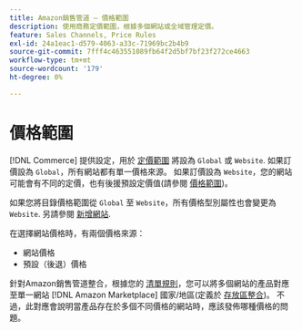 ```yaml
---
title: Amazon銷售管道 — 價格範圍
description: 使用商務定價範圍，根據多個網站或全域管理定價。
feature: Sales Channels, Price Rules
exl-id: 24a1eac1-d579-4063-a33c-71969bc2b4b9
source-git-commit: 7fff4c463551089fb64f2d5bf7bf23f272ce4663
workflow-type: tm+mt
source-wordcount: '179'
ht-degree: 0%

---
```


# 價格範圍

[!DNL Commerce] 提供設定，用於 [定價範圍](https://experienceleague.adobe.com/docs/commerce-admin/config/catalog/catalog.html#price) 將設為 `Global` 或 `Website`. 如果訂價設為 `Global`，所有網站都有單一價格來源。 如果訂價設為 `Website`，您的網站可能會有不同的定價，也有後援預設定價值(請參閱 [價格範圍](https://experienceleague.adobe.com/docs/commerce-admin/catalog/products/pricing/catalog-price-scope.html))。

如果您將目錄價格範圍從 `Global` 至 `Website`，所有價格型別屬性也會變更為 `Website`. 另請參閱 [新增網站](https://experienceleague.adobe.com/docs/commerce-admin/stores-sales/site-store/stores.html#add-websites).

在選擇網站價格時，有兩個價格來源：

- 網站價格
- 預設（後退）價格

針對Amazon銷售管道整合，根據您的 [清單規則](./listing-rules.md)，您可以將多個網站的產品對應至單一網站 [!DNL Amazon Marketplace] 國家/地區(定義於 [存放區整合](./store-integration.md))。 不過，此對應會說明當產品存在於多個不同價格的網站時，應該發佈哪種價格的問題。
